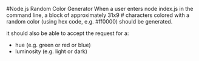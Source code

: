 #Node.js Random Color Generator
When a user enters node index.js in the command line, a block of approximately
31x9 # characters colored with a random color (using hex code, e.g. #ff0000) should be generated.

it should also be able to accept the request for a:

- hue (e.g. green or red or blue)
- luminosity (e.g. light or dark)
